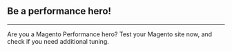 <h2>Be a performance hero!</h2>
<hr>
<a title="{{ page.title }}" href="{{ page.link }}">
  <amp-img noloading height=151 width=180 alt="{{ page.title }}" attribution="{{ page.title }}" layout=responsive src="{{site.static-url}}/img/coach/penguin_about.svg"></amp-img>
</a>
<p>Are you a Magento Performance hero? Test your Magento site now, and check if you need additional tuning.</p>
